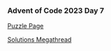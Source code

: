 ### Advent of Code 2023 Day 7

[Puzzle Page](https://adventofcode.com/2023/day/7)

[Solutions Megathread](https://www.reddit.com/r/adventofcode/comments/18cnzbm/2023_day_7_solutions/)
